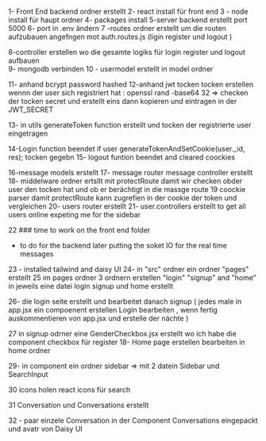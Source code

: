 
1- Front End backend ordner erstellt 
2- react install für front end 
3 - node install für haupt ordner 
4- packages install 
5-server backend erstellt port 5000
6- port in .env ändern
7 -routes ordner erstellt um die routen aufzubauen angefngen mot auth.routes.js (ligin register und logout )

8-controller erstellen wo die gesamte logiks für login register und logout aufbauen  
9- mongodb verbinden 
10 - usermodel erstellt in model ordner

11- anhand bcrypt password hashed 
12-anhand jwt tocken tocken erstellen wennn der user sich registriert hat :
openssl rand -base64 32 => checken der tocken secret und erstellt eins dann kopieren und eintragen in der JWT_SECRET

13- in utils generateToken function erstellt und tocken der registrierte user eingetragen 

14-Login function beendet if user generateTokenAndSetCookie(user._id, res); tocken gegebn
15- logout funtion beendet and cleared coockies 

16-message models erstellt 
17- message router 
message controller erstellt 
18- middelware ordner ertsllt mit protectRoute damit wir checken obder user den tocken hat und ob er berächtigt in die massge route 
19 coockie parser damit protectRoute kann zugrefien in der cookie der token und vergleichen 
20- users router erstellt 
21- user.controllers erstellt to get all users online expeting me for the sidebar 

22 ### time to work on the front end folder 
 - to do for the backend later putting the soket IO for the real time messages

 23 - installed tailwind and daisy UI 
 24- in "src" ordner ein ordner "pages" erstellt 
 25 im pages ordner 3 ordnern erstellen "login" "signup" and "home" in jeweils 
 eine datei login signup und home erstellt 

 26- die login seite erstellt und bearbeitet danach signup ( jedes male in app.jsx ein compoenent erstellen Login bearbeiten , wenn fertig auskommentieren von app.jsx und erstelle der nächte )

 27 in signup odrner eine GenderCheckbox.jsx erstellt wo ich habe die component checkbox für register 
  18- Home page erstellen bearbeiten in home ordner 

  29- in component ein ordner sidebar => mit 2 datein Sidebar und SearchInput 
   
30 icons holen react icons für search 

31 Conversation und Conversations erstellt 

32 - paar einzele Conversation in der Component Conversations eingepackt und avatr von Daisy UI 



